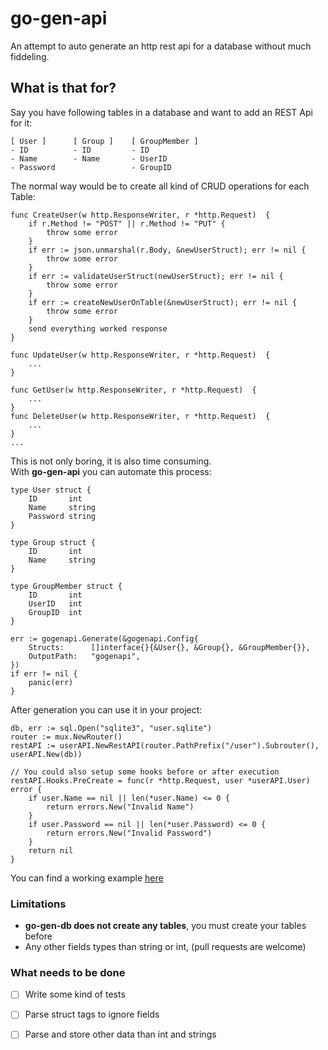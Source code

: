 # go-gen-api

An attempt to auto generate an http rest api for a database without much fiddeling.

## What is that for?
Say you have following tables in a database and want to add an REST Api for it:

    [ User ]      [ Group ]    [ GroupMember ]
    - ID          - ID         - ID
    - Name        - Name       - UserID
    - Password                 - GroupID


The normal way would be to create all kind of CRUD operations for each Table:

    func CreateUser(w http.ResponseWriter, r *http.Request)  {
        if r.Method != "POST" || r.Method != "PUT" {
            throw some error
        }
        if err := json.unmarshal(r.Body, &newUserStruct); err != nil {
            throw some error
        }
        if err := validateUserStruct(newUserStruct); err != nil {
            throw some error
        }
        if err := createNewUserOnTable(&newUserStruct); err != nil {
            throw some error
        }
        send everything worked response
    }

    func UpdateUser(w http.ResponseWriter, r *http.Request)  {
        ...
    }

    func GetUser(w http.ResponseWriter, r *http.Request)  {
        ...
    }
    func DeleteUser(w http.ResponseWriter, r *http.Request)  {
        ...
    }
    ...

This is not only boring, it is also time consuming.  
With **go-gen-api** you can automate this process:

    type User struct {
        ID       int
        Name     string
        Password string
    }

    type Group struct {
        ID       int
        Name     string
    }

    type GroupMember struct {
        ID       int
        UserID   int
        GroupID  int
    }

    err := gogenapi.Generate(&gogenapi.Config{
		Structs:      []interface{}{&User{}, &Group{}, &GroupMember{}},
		OutputPath:   "gogenapi",
	})
	if err != nil {
		panic(err)
	}

After generation you can use it in your project:

    db, err := sql.Open("sqlite3", "user.sqlite")
    router := mux.NewRouter()
	restAPI := userAPI.NewRestAPI(router.PathPrefix("/user").Subrouter(), userAPI.New(db))

    // You could also setup some hooks before or after execution
	restAPI.Hooks.PreCreate = func(r *http.Request, user *userAPI.User) error {
		if user.Name == nil || len(*user.Name) <= 0 {
			return errors.New("Invalid Name")
		}
		if user.Password == nil || len(*user.Password) <= 0 {
			return errors.New("Invalid Password")
		}
		return nil
	}

You can find a working example [here](https://github.com/Eun/loginexample)


### Limitations
- **go-gen-db does not create any tables**, you must create your tables before
- Any other fields types than string or int, (pull requests are welcome)

### What needs to be done
- [ ] Write some kind of tests
- [ ] Parse struct tags to ignore fields
- [ ] Parse and store other data than int and strings

